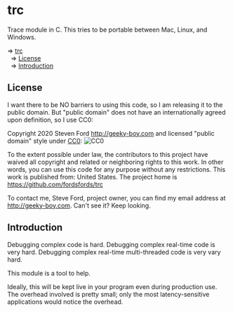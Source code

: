 # trc
Trace module in C.
This tries to be portable between Mac, Linux, and Windows.

<!-- mdtoc-start -->
&DoubleRightArrow; [trc](#trc)  
&nbsp;&nbsp;&DoubleRightArrow; [License](#license)  
&nbsp;&nbsp;&DoubleRightArrow; [Introduction](#introduction)  
<!-- TOC created by '../mdtoc/mdtoc.pl README.md' (see https://github.com/fordsfords/mdtoc) -->
<!-- mdtoc-end -->

## License

I want there to be NO barriers to using this code, so I am releasing it to the public domain.  But "public domain" does not have an internationally agreed upon definition, so I use CC0:

Copyright 2020 Steven Ford http://geeky-boy.com and licensed
"public domain" style under
[CC0](http://creativecommons.org/publicdomain/zero/1.0/):
![CC0](https://licensebuttons.net/p/zero/1.0/88x31.png "CC0")

To the extent possible under law, the contributors to this project have
waived all copyright and related or neighboring rights to this work.
In other words, you can use this code for any purpose without any
restrictions.  This work is published from: United States.  The project home
is https://github.com/fordsfords/trc

To contact me, Steve Ford, project owner, you can find my email address
at http://geeky-boy.com.  Can't see it?  Keep looking.


## Introduction

Debugging complex code is hard.
Debugging complex real-time code is very hard.
Debugging complex real-time multi-threaded code is very vary hard.

This module is a tool to help.

Ideally, this will be kept live in your program even during production use.
The overhead involved is pretty small;
only the most latency-sensitive applications would notice the overhead.

